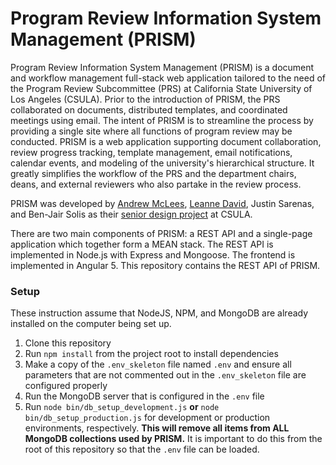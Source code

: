 # Program Review Information System Management (PRISM)

Program Review Information System Management (PRISM) is a document and workflow
management full-stack web application tailored to the need of the Program Review
Subcommittee (PRS) at California State University of Los Angeles (CSULA). Prior
to the introduction of PRISM, the PRS collaborated on documents, distributed
templates, and coordinated meetings using email. The intent of PRISM is to
streamline the process by providing a single site where all functions of program
review may be conducted. PRISM is a web application supporting document
collaboration, review progress tracking, template management, email
notifications, calendar events, and modeling of the university's hierarchical
structure. It greatly simplifies the workflow of the PRS and the department
chairs, deans, and external reviewers who also partake in the review process.

PRISM was developed by [Andrew McLees](https://github.com/amclees),
[Leanne David](https://github.com/leannedavid), Justin Sarenas, and Ben-Jair
Solis as their  [senior design project](https://csns.calstatela.edu/department/cs/project/view?id=6059771)
at CSULA.

There are two main components of PRISM: a REST API and a single-page application
which together form a MEAN stack. The REST API is implemented in Node.js with
Express and Mongoose. The frontend is implemented in Angular 5. This repository
contains the REST API of PRISM.

### Setup

These instruction assume that NodeJS, NPM, and MongoDB are already installed on
the computer being set up.

1. Clone this repository
2. Run `npm install` from the project root to install dependencies
3. Make a copy of the `.env_skeleton` file named `.env` and ensure all
   parameters that are not commented out in the `.env_skeleton` file are
   configured properly
4. Run the MongoDB server that is configured in the `.env` file
5. Run `node bin/db_setup_development.js` **or**
   `node bin/db_setup_production.js` for development or production environments,
   respectively. **This will remove all items from ALL MongoDB collections
   used by PRISM.** It is important to do this from the root of this repository
   so that the `.env` file can be loaded.
